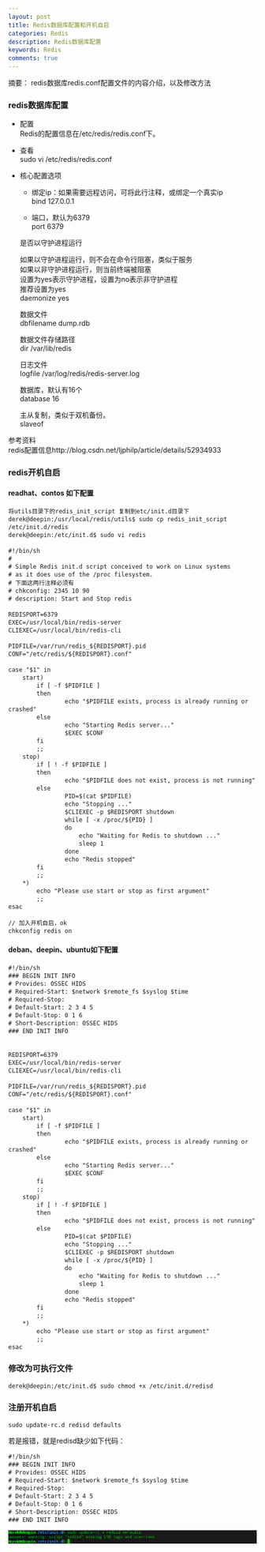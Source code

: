 ```yaml
---
layout: post
title: Redis数据库配置和开机自启
categories: Redis
description: Redis数据库配置
keywords: Redis
comments: true
---
```


摘要： redis数据库redis.conf配置文件的内容介绍，以及修改方法

### redis数据库配置

- 配置  
    Redis的配置信息在/etc/redis/redis.conf下。
- 查看  
    sudo vi /etc/redis/redis.conf

- 核心配置选项  
    - 绑定ip：如果需要远程访问，可将此⾏注释，或绑定⼀个真实ip  
        bind 127.0.0.1
    
    - 端⼝，默认为6379  
        port 6379
    
    是否以守护进程运⾏

    如果以守护进程运⾏，则不会在命令⾏阻塞，类似于服务  
    如果以⾮守护进程运⾏，则当前终端被阻塞  
    设置为yes表示守护进程，设置为no表示⾮守护进程  
    推荐设置为yes  
    daemonize yes
    
    数据⽂件  
    dbfilename dump.rdb
    
    数据⽂件存储路径  
    dir /var/lib/redis
    
    ⽇志⽂件  
    logfile /var/log/redis/redis-server.log
    
    数据库，默认有16个  
    database 16  
    
    主从复制，类似于双机备份。  
    slaveof  

参考资料  
redis配置信息http://blog.csdn.net/ljphilp/article/details/52934933

### redis开机自启

#### readhat、contos 如下配置
```oracle
将utils目录下的redis_init_script 复制到etc/init.d目录下
derek@deepin:/usr/local/redis/utils$ sudo cp redis_init_script /etc/init.d/redis
derek@deepin:/etc/init.d$ sudo vi redis 

#!/bin/sh
#
# Simple Redis init.d script conceived to work on Linux systems
# as it does use of the /proc filesystem.
# 下面这两行注释必须有
# chkconfig: 2345 10 90  
# description: Start and Stop redis   

REDISPORT=6379
EXEC=/usr/local/bin/redis-server
CLIEXEC=/usr/local/bin/redis-cli

PIDFILE=/var/run/redis_${REDISPORT}.pid
CONF="/etc/redis/${REDISPORT}.conf"

case "$1" in
    start)
        if [ -f $PIDFILE ]
        then
                echo "$PIDFILE exists, process is already running or crashed"
        else
                echo "Starting Redis server..."
                $EXEC $CONF
        fi
        ;;
    stop)
        if [ ! -f $PIDFILE ]
        then
                echo "$PIDFILE does not exist, process is not running"
        else
                PID=$(cat $PIDFILE)
                echo "Stopping ..."
                $CLIEXEC -p $REDISPORT shutdown
                while [ -x /proc/${PID} ]
                do
                    echo "Waiting for Redis to shutdown ..."
                    sleep 1
                done
                echo "Redis stopped"
        fi
        ;;
    *)
        echo "Please use start or stop as first argument"
        ;;
esac

// 加入开机自启，ok
chkconfig redis on
```




#### deban、deepin、ubuntu如下配置
```oracle
#!/bin/sh
### BEGIN INIT INFO
# Provides: OSSEC HIDS
# Required-Start: $network $remote_fs $syslog $time
# Required-Stop:
# Default-Start: 2 3 4 5
# Default-Stop: 0 1 6
# Short-Description: OSSEC HIDS
### END INIT INFO


REDISPORT=6379
EXEC=/usr/local/bin/redis-server
CLIEXEC=/usr/local/bin/redis-cli

PIDFILE=/var/run/redis_${REDISPORT}.pid
CONF="/etc/redis/${REDISPORT}.conf"

case "$1" in
    start)
        if [ -f $PIDFILE ]
        then
                echo "$PIDFILE exists, process is already running or crashed"
        else
                echo "Starting Redis server..."
                $EXEC $CONF
        fi
        ;;
    stop)
        if [ ! -f $PIDFILE ]
        then
                echo "$PIDFILE does not exist, process is not running"
        else
                PID=$(cat $PIDFILE)
                echo "Stopping ..."
                $CLIEXEC -p $REDISPORT shutdown
                while [ -x /proc/${PID} ]
                do
                    echo "Waiting for Redis to shutdown ..."
                    sleep 1
                done
                echo "Redis stopped"
        fi
        ;;
    *)
        echo "Please use start or stop as first argument"
        ;;
esac

```
### 修改为可执行文件
```oracle
derek@deepin:/etc/init.d$ sudo chmod +x /etc/init.d/redisd
```

### 注册开机自启
```oracle
sudo update-rc.d redisd defaults
```
若是报错，就是redisd缺少如下代码：
```oracle
#!/bin/sh
### BEGIN INIT INFO
# Provides: OSSEC HIDS
# Required-Start: $network $remote_fs $syslog $time
# Required-Stop:
# Default-Start: 2 3 4 5
# Default-Stop: 0 1 6
# Short-Description: OSSEC HIDS
### END INIT INFO
```
![redis](/images/redis/redis_start.png)


